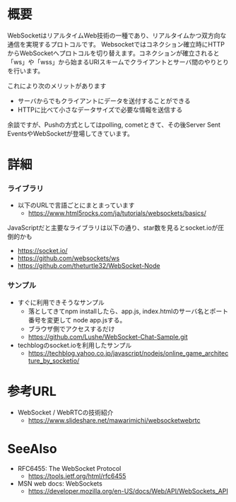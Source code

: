 # 概要
WebSocketはリアルタイムWeb技術の一種であり、リアルタイムかつ双方向な通信を実現するプロトコルです。
Websocketではコネクション確立時にHTTPからWebSocketへプロトコルを切り替えます。コネクションが確立されると「ws」や「wss」から始まるURIスキームでクライアントとサーバ間のやりとりを行います。

これにより次のメリットがあります
- サーバからでもクライアントにデータを送付することができる
- HTTPに比べて小さなデータサイズで必要な情報を送信する

余談ですが、Pushの方式としてはpolling, cometときて、その後Server Sent EventsやWebSocketが登場してきています。

# 詳細
### ライブラリ
- 以下のURLで言語ごとにまとまっています
  - https://www.html5rocks.com/ja/tutorials/websockets/basics/

JavaScriptだと主要なライブラリは以下の通り、star数を見るとsocket.ioが圧倒的かも
- https://socket.io/
- https://github.com/websockets/ws
- https://github.com/theturtle32/WebSocket-Node

### サンプル
- すぐに利用できそうなサンプル
  - 落としてきてnpm installしたら、app.js, index.htmlのサーバ名とポート番号を変更して node app.jsする。
  - ブラウザ側でアクセスするだけ
  - https://github.com/Lushe/WebSocket-Chat-Sample.git 
- techblogのsocket.ioを利用したサンプル
  - https://techblog.yahoo.co.jp/javascript/nodejs/online_game_architecture_by_socketio/

# 参考URL
- WebSocket / WebRTCの技術紹介
  - https://www.slideshare.net/mawarimichi/websocketwebrtc

# SeeAlso
- RFC6455: The WebSocket Protocol
  - https://tools.ietf.org/html/rfc6455
- MSN web docs: WebSockets
  - https://developer.mozilla.org/en-US/docs/Web/API/WebSockets_API
